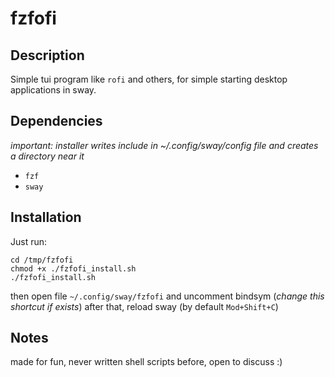 # fzfofi
## Description
Simple tui program like `rofi` and others, for simple starting desktop applications in sway.
## Dependencies
*important: installer writes include in ~/.config/sway/config file and creates a directory near it*
- `fzf`
- `sway`
## Installation
Just run:
```git clone https://github.com/villuette/fzfofi.git /tmp/fzfofi
cd /tmp/fzfofi
chmod +x ./fzfofi_install.sh
./fzfofi_install.sh
```
then open file `~/.config/sway/fzfofi` and uncomment bindsym (*change this shortcut if exists*)
after that, reload sway (by default `Mod+Shift+C`)

## Notes
made for fun, never written shell scripts before, open to discuss :)
